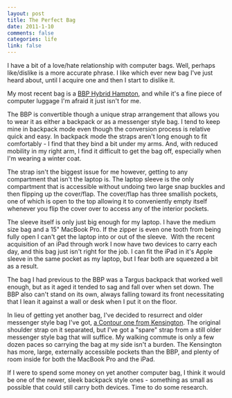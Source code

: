 ```yaml
--- 
layout: post
title: The Perfect Bag
date: 2011-1-10
comments: false
categories: life
link: false
---
```

I have a bit of a love/hate relationship with computer bags. Well, perhaps like/dislike is a more accurate phrase. I like which ever new bag I've just heard about, until I acquire one and then I start to dislike it.

My most recent bag is a <a title="bbp Hybrid Hampton" href="http://www.bbpbags.com/hamptons.html" target="_blank">BBP Hybrid Hampton</a>, and while it's a fine piece of computer luggage I'm afraid it just isn't for me.

The BBP is convertible though a unique strap arrangement that allows you to wear it as either a backpack or as a messenger style bag. I tend to keep mine in backpack mode even though the conversion process is relative quick and easy. In backpack mode the straps aren't long enough to fit comfortably - I find that they bind a bit under my arms. And, with reduced mobility in my right arm, I find it difficult to get the bag off, especially when I'm wearing a winter coat.

The strap isn't the biggest issue for me however, getting to any compartment that isn't the laptop is. The laptop sleeve is the only compartment that is accessible without undoing two large snap buckles and then flipping up the cover/flap. The cover/flap has three smallish pockets, one of which is open to the top allowing it to conveniently empty itself whenever you flip the cover over to access any of the interior pockets.

The sleeve itself is only just big enough for my laptop. I have the medium size bag and a 15" MacBook Pro. If the zipper is even one tooth from being fully open I can't get the laptop into or out of the sleeve.  With the recent acquisition of an iPad through work I now have two devices to carry each day, and this bag just isn't right for the job. I can fit the iPad in it's Apple sleeve in the same pocket as my laptop, but I fear both are squeezed a bit as a result.

The bag I had previous to the BBP was a Targus backpack that worked well enough, but as it aged it tended to sag and fall over when set down. The BBP also can't stand on its own, always falling toward its front necessitating that I lean it against a wall or desk when I put it on the floor.

In lieu of getting yet another bag, I've decided to resurrect and older messenger style bag I've got, <a title="Kensington Contour bags" href="http://us.kensington.com/html/11150.html" target="_blank">a Contour one from Kensington</a>. The original shoulder strap on it separated, but I've got a "spare" strap from a still older messenger style bag that will suffice. My walking commute is only a few dozen paces so carrying the bag at my side isn't a burden. The Kensington has more, large, externally accessible pockets than the BBP, and plenty of room inside for both the MacBook Pro and the iPad.

If I were to spend some money on yet another computer bag, I think it would be one of the newer, sleek backpack style ones - something as small as possible that could still carry both devices. Time to do some research.
